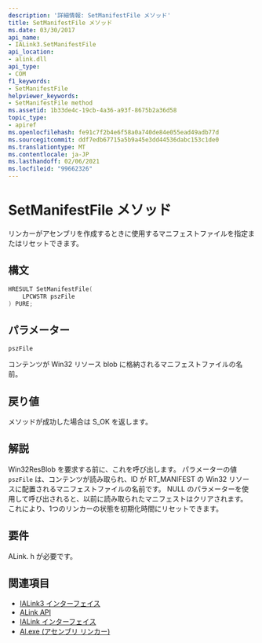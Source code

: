 ```yaml
---
description: '詳細情報: SetManifestFile メソッド'
title: SetManifestFile メソッド
ms.date: 03/30/2017
api_name:
- IALink3.SetManifestFile
api_location:
- alink.dll
api_type:
- COM
f1_keywords:
- SetManifestFile
helpviewer_keywords:
- SetManifestFile method
ms.assetid: 1b33de4c-19cb-4a36-a93f-8675b2a36d58
topic_type:
- apiref
ms.openlocfilehash: fe91c7f2b4e6f58a0a740de84e055ead49adb77d
ms.sourcegitcommit: ddf7edb67715a5b9a45e3dd44536dabc153c1de0
ms.translationtype: MT
ms.contentlocale: ja-JP
ms.lasthandoff: 02/06/2021
ms.locfileid: "99662326"
---
```

# <a name="setmanifestfile-method"></a>SetManifestFile メソッド

リンカーがアセンブリを作成するときに使用するマニフェストファイルを指定またはリセットできます。  
  
## <a name="syntax"></a>構文  
  
```cpp  
HRESULT SetManifestFile(  
    LPCWSTR pszFile  
) PURE;  
```  
  
## <a name="parameters"></a>パラメーター  

 `pszFile`  
  
 コンテンツが Win32 リソース blob に格納されるマニフェストファイルの名前。  
  
## <a name="return-value"></a>戻り値  

 メソッドが成功した場合は S_OK を返します。  
  
## <a name="remarks"></a>解説  

 Win32ResBlob を要求する前に、これを呼び出します。 パラメーターの値 `pszFile` は、コンテンツが読み取られ、ID が RT_MANIFEST の Win32 リソースに配置されるマニフェストファイルの名前です。 NULL のパラメーターを使用して呼び出されると、以前に読み取られたマニフェストはクリアされます。 これにより、1つのリンカーの状態を初期化時間にリセットできます。  
  
## <a name="requirements"></a>要件  

 ALink. h が必要です。  
  
## <a name="see-also"></a>関連項目

- [IALink3 インターフェイス](ialink3-interface.md)
- [ALink API](index.md)
- [IALink インターフェイス](ialink-interface.md)
- [Al.exe (アセンブリ リンカー)](../../tools/al-exe-assembly-linker.md)
